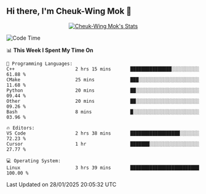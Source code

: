 ## Hi there, I'm Cheuk-Wing Mok 👋

<!--
**mozro0327/mozro0327** is a ✨ _special_ ✨ repository because its `README.md` (this file) appears on your GitHub profile.

Here are some ideas to get you started:

- 🔭 I’m currently working on ...
- 🌱 I’m currently learning ...
- 👯 I’m looking to collaborate on ...
- 🤔 I’m looking for help with ...
- 💬 Ask me about ...
- 📫 How to reach me: ...
- 😄 Pronouns: ...
- ⚡ Fun fact: ...
-->

<p align="center">
  <a href="https://github.com/mozro0327" class="rich-diff-level-one">
    <img src="https://github-readme-stats.vercel.app/api?username=mozro0327&title_color=333&text_color=777" alt="Cheuk-Wing Mok's Stats" >
    <!-- &hide=issues
    <img src="https://github-readme-stats.vercel.app/api?username=mozro0327&hide=issues&title_color=333&text_color=777" alt="Cheuk-Wing Mok's Stats" >
    -->
  </a>
</p>

<!--START_SECTION:waka-->
![Code Time](http://img.shields.io/badge/Code%20Time-3%2C198%20hrs%209%20mins-blue)

📊 **This Week I Spent My Time On** 

```text
💬 Programming Languages: 
C++                      2 hrs 15 mins       ███████████████░░░░░░░░░░   61.88 % 
CMake                    25 mins             ███░░░░░░░░░░░░░░░░░░░░░░   11.68 % 
Python                   20 mins             ██░░░░░░░░░░░░░░░░░░░░░░░   09.44 % 
Other                    20 mins             ██░░░░░░░░░░░░░░░░░░░░░░░   09.26 % 
Bash                     8 mins              █░░░░░░░░░░░░░░░░░░░░░░░░   03.96 % 

🔥 Editors: 
VS Code                  2 hrs 38 mins       ██████████████████░░░░░░░   72.23 % 
Cursor                   1 hr                ███████░░░░░░░░░░░░░░░░░░   27.77 % 

💻 Operating System: 
Linux                    3 hrs 39 mins       █████████████████████████   100.00 % 
```


 Last Updated on 28/01/2025 20:05:32 UTC
<!--END_SECTION:waka-->
